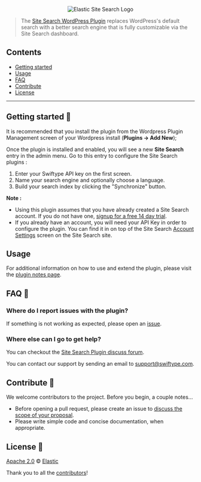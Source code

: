 <p align="center"><img src="https://github.com/swiftype/swiftype-wordpress/blob/master/logo-site-search.png?raw=true" alt="Elastic Site Search Logo"></p>

> The [Site Search WordPress Plugin](https://swiftype.com/wordpress) replaces WordPress's default search with a better search engine that is fully customizable via the Site Search dashboard.

## Contents

- [Getting started](#getting-started-)
- [Usage](#usage)
- [FAQ](#faq-)
- [Contribute](#contribute-)
- [License](#license-)

***

## Getting started 🐣

It is recommended that you install the plugin from the Wordpress Plugin Management screen of your Wordpress install (**Plugins -> Add New**);

Once the plugin is installed and enabled, you will see a new **Site Search** entry in the admin menu. Go to this entry to configure the Site Search plugins :

  1. Enter your Swiftype API key on the first screen.
  3. Name your search engine and optionally choose a language.
  3. Build your search index by clicking the "Synchronize" button.

**Note :**
  * Using this plugin assumes that you have already created a Site Search account. If you do not have one, [signup for a free 14 day trial](https://app.swiftype.com/signup?utm_channel=readme-web&utm_source=wordpress-web).
  * If you already have an account, you will need your API Key in order to configure the plugin. You can find it in on top of the Site Search [Account Settings](https://app.swiftype.com/settings/account) screen on the Site Search site.

## Usage

For additional information on how to use and extend the plugin, please
visit the [plugin notes
page](https://wordpress.org/plugins/swiftype-search/other_notes/).

## FAQ 🔮

### Where do I report issues with the plugin?

If something is not working as expected, please open an [issue](https://github.com/swiftype/swiftype-wordpress/issues/new).

### Where else can I go to get help?

You can checkout the [Site Search Plugin discuss forum](https://wordpress.org/support/plugin/swiftype-search/).

You can contact our support by sending an email to support@swiftype.com.

## Contribute 🚀

We welcome contributors to the project. Before you begin, a couple notes...

+ Before opening a pull request, please create an issue to [discuss the scope of your proposal](https://github.com/swiftype/swiftype-wordpress/issues).
+ Please write simple code and concise documentation, when appropriate.

## License 📗

[Apache 2.0](https://github.com/swiftype/swiftype-wordpress/blob/master/LICENSE) © [Elastic](https://github.com/elastic)

Thank you to all the [contributors](https://github.com/swiftype/swiftype-wordpress/graphs/contributors)!
